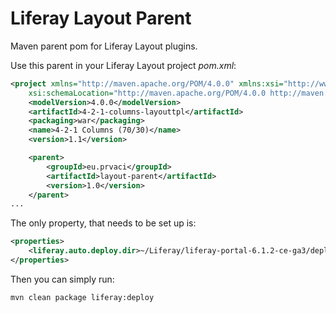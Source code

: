 Liferay Layout Parent
=====================

Maven parent pom for Liferay Layout plugins.

Use this parent in your Liferay Layout project *pom.xml*:

```xml
<project xmlns="http://maven.apache.org/POM/4.0.0" xmlns:xsi="http://www.w3.org/2001/XMLSchema-instance"
	xsi:schemaLocation="http://maven.apache.org/POM/4.0.0 http://maven.apache.org/maven-v4_0_0.xsd">
	<modelVersion>4.0.0</modelVersion>
	<artifactId>4-2-1-columns-layouttpl</artifactId>
	<packaging>war</packaging>
	<name>4-2-1 Columns (70/30)</name>
	<version>1.1</version>

	<parent>
		<groupId>eu.prvaci</groupId>
		<artifactId>layout-parent</artifactId>
		<version>1.0</version>
	</parent>
...
```

The only property, that needs to be set up is:

```xml
<properties>
	<liferay.auto.deploy.dir>~/Liferay/liferay-portal-6.1.2-ce-ga3/deploy/</liferay.auto.deploy.dir>
</properties>
```

Then you can simply run:

```bash
mvn clean package liferay:deploy
```